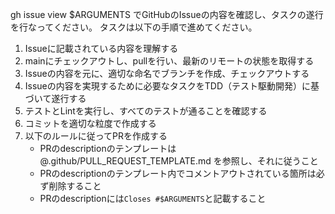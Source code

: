 gh issue view $ARGUMENTS でGitHubのIssueの内容を確認し、タスクの遂行を行なってください。
タスクは以下の手順で進めてください。

1. Issueに記載されている内容を理解する
2. mainにチェックアウトし、pullを行い、最新のリモートの状態を取得する
3. Issueの内容を元に、適切な命名でブランチを作成、チェックアウトする
4. Issueの内容を実現するために必要なタスクをTDD（テスト駆動開発）に基づいて遂行する
5. テストとLintを実行し、すべてのテストが通ることを確認する
6. コミットを適切な粒度で作成する
7. 以下のルールに従ってPRを作成する
   - PRのdescriptionのテンプレートは @.github/PULL_REQUEST_TEMPLATE.md を参照し、それに従うこと
   - PRのdescriptionのテンプレート内でコメントアウトされている箇所は必ず削除すること
   - PRのdescriptionには`Closes #$ARGUMENTS`と記載すること
